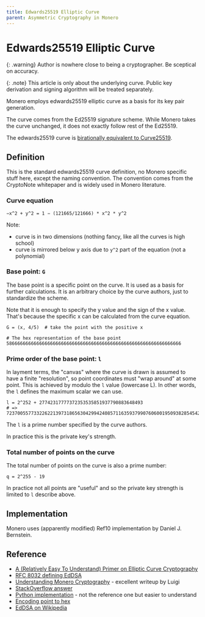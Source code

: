 ```yaml
---
title: Edwards25519 Elliptic Curve
parent: Asymmetric Cryptography in Monero
---
```


# Edwards25519 Elliptic Curve

{: .warning}
Author is nowhere close to being a cryptographer. Be sceptical on accuracy.

{: .note}
This article is only about the underlying curve. Public key derivation and signing algorithm will be treated separately. 

Monero employs edwards25519 elliptic curve as a basis for its key pair generation.

The curve comes from the Ed25519 signature scheme. While Monero takes the curve unchanged, it does not exactly follow rest of the Ed25519.

The edwards25519 curve is [birationally equivalent to Curve25519](https://tools.ietf.org/html/rfc7748#section-4.1).

## Definition

This is the standard edwards25519 curve definition, no Monero specific stuff here,
except the naming convention. The convention comes from the CryptoNote
whitepaper and is widely used in Monero literature.

### Curve equation

    −x^2 + y^2 = 1 − (121665/121666) * x^2 * y^2

Note:

* curve is in two dimensions (nothing fancy, like all the curves is high school)
* curve is mirrored below y axis due to `y^2` part of the equation (not a polynomial)

### Base point: `G`
 
The base point is a specific point on the curve. It is used
as a basis for further calculations. It is an arbitrary choice
by the curve authors, just to standardize the scheme.
 
Note that it is enough to specify the y value and the sign of the x value.
That's because the specific x can be calculated from the curve equation.
    
    G = (x, 4/5)  # take the point with the positive x
    
    # The hex representation of the base point
    5866666666666666666666666666666666666666666666666666666666666666    

### Prime order of the base point: `l`

In layment terms, the "canvas" where the curve is drawn is assumed
to have a finite "resolution", so point coordinates must "wrap around"
at some point. This is achieved by modulo the `l` value (lowercase L).
In other words, the `l` defines the maximum scalar we can use.

    l = 2^252 + 27742317777372353535851937790883648493
    # => 7237005577332262213973186563042994240857116359379907606001950938285454250989

The `l` is a prime number specified by the curve authors.

In practice this is the private key's strength.

### Total number of points on the curve

The total number of points on the curve is also a prime number:

    q = 2^255 - 19

In practice not all points are "useful" and so the private key strength is limited to `l` describe above.

## Implementation

Monero uses (apparently modified) Ref10 implementation by Daniel J. Bernstein.

## Reference

* [A (Relatively Easy To Understand) Primer on Elliptic Curve Cryptography](https://blog.cloudflare.com/a-relatively-easy-to-understand-primer-on-elliptic-curve-cryptography/)
* [RFC 8032 defining EdDSA](https://tools.ietf.org/html/rfc8032)
* [Understanding Monero Cryptography](https://steemit.com/monero/@luigi1111/understanding-monero-cryptography-privacy-introduction) - excellent writeup by Luigi
* [StackOverflow answer](https://monero.stackexchange.com/questions/2290/why-how-does-monero-generate-public-ed25519-keys-without-using-the-standard-publ)
* [Python implementation](https://github.com/monero-project/mininero/blob/master/ed25519.py) - not the reference one but easier to understand
* [Encoding point to hex](https://monero.stackexchange.com/questions/6050/what-is-the-base-point-g-from-the-whitepaper-and-how-is-it-represented-as-a)
* [EdDSA on Wikipedia](https://en.wikipedia.org/wiki/EdDSA)
